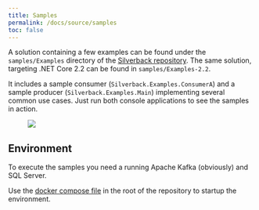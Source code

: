 ```yaml
---
title: Samples
permalink: /docs/source/samples
toc: false
---
```


A solution containing a few examples can be found under the `samples/Examples` directory of the [Silverback repository](https://github.com/BEagle1984/silverback/tree/develop/samples/Examples). The same solution, targeting .NET Core 2.2 can be found in `samples/Examples-2.2`.

It includes a sample consumer (`Silverback.Examples.ConsumerA`) and a sample producer (`Silverback.Examples.Main`) implementing several common use cases. Just run both console applications to see the samples in action.

<figure>
	<a href="{{ site.baseurl }}/assets/images/samples.png"><img src="{{ site.baseurl }}/assets/images/samples.png"></a>
</figure>

## Environment

To execute the samples you need a running Apache Kafka (obviously) and SQL Server.

Use the [docker compose file](https://github.com/BEagle1984/silverback/tree/develop/docker-compose.yaml) in the root of the repository to startup the environment.